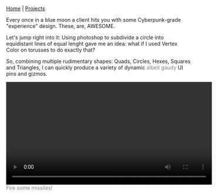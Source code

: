 [Home](index.md) | [Projects](Projects.md) 

Every once in a blue moon a client hits you with some Cyberpunk-grade "experience" design. 
These, are, AWESOME.

Let's jump right into it:
Using photoshop to subdivide a circle into equidistant lines of equal lenght gave me an idea: what if I used Vertex Color on torusses to do exactly that?   

So, combining multiple rudimentary shapes: Quads, Circles, Hexes, Squares and Triangles, I can quickly produce a variety of dynamic <span style="color: gray;"> albeit gaudy </span> UI pins and gizmos. 



<video controls width="560" style="display: block; margin: 0 auto;">
  <source src="Projects/VFX/UIReticle2.mp4" type="video/mp4">
</video>
 <span style="color: gray;">Fire some missiles!</span>
